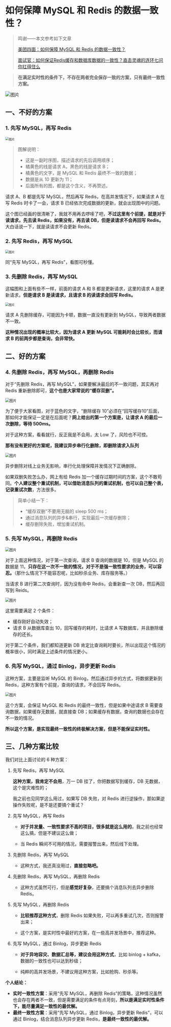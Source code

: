 # 如何保障 MySQL 和 Redis 的数据一致性？

> 鸣谢——本文参考如下文章
>
> [美团四面：如何保障 MySQL 和 Redis 的数据一致性？](https://mp.weixin.qq.com/s?__biz=MzkyMzU5Mzk1NQ==&mid=2247506732&idx=1&sn=2775f108c789e6be18226bffa210ea7a&chksm=c1e026a0f697afb6202af12a8ac8e14ec6fbf0598eb0b9a8f2c4124c8991e2edae990fcf2229&scene=126&sessionid=1715127013#rd)
>
> [面试官：如何保证Redis缓存和数据库数据的一致性？直击灵魂的连环七问你扛得住么](https://mp.weixin.qq.com/s/gJR8v9qPnEbSb6A-2iA4OQ)
>
> 



> **在满足实时性的条件下，不存在两者完全保存一致的方案，只有最终一致性方案。** 

![图片](assets/数据一致性总览.jpg)

## 一、不好的方案

### 1. 先写 MySQL，再写 Redis

<img src="assets/先写MySQL再写Redis.jpg" alt="图片" style="zoom:67%;" />



> 图解说明：
>
> - 这是一副时序图，描述请求的先后调用顺序；
> - 橘黄色的线是请求 A，黑色的线是请求 B；
> - 橘黄色的文字，是 MySQL 和 Redis 最终不一致的数据；
> - 数据是从 10 更新为 11；
> - 后面所有的图，都是这个含义，不再赘述。

请求 A、B 都是先写 MySQL，然后再写 Redis，在高并发情况下，如果请求 A 在写 Redis 时卡了一会，请求 B 已经依次完成数据的更新，就会出现图中的问题。

这个图已经画的很清晰了，我就不用再去啰嗦了吧，**不过这里有个前提，就是对于读请求，先去读 Redis，如果没有，再去读 DB，但是读请求不会再回写 Redis。** 大白话说一下，就是读请求不会更新 Redis。

### 2. 先写 Redis，再写 MySQL

<img src="assets/先写Redis，再写MySQL.jpg" alt="图片" style="zoom:67%;" />

同“先写 MySQL，再写 Redis”，看图可秒懂。

### 3. 先删除 Redis，再写 MySQL

这幅图和上面有些不一样，前面的请求 A 和 B 都是更新请求，这里的请求 A 是更新请求，**但是请求 B 是读请求，且请求 B 的读请求会回写 Redis。**

<img src="assets/先删除Redis，再写MySQL.jpg" alt="图片" style="zoom:67%;" />

请求 A 先删除缓存，可能因为卡顿，数据一直没有更新到 MySQL，导致两者数据不一致。

**这种情况出现的概率比较大，因为请求 A 更新 MySQL 可能耗时会比较长，而请求 B 的前两步都是查询，会非常快。**

## 二、好的方案

### 4. 先删除 Redis，再写 MySQL，再删除 Redis

对于“先删除 Redis，再写 MySQL”，如果要解决最后的不一致问题，其实再对 Redis 重新删除即可，**这个也是大家常说的“缓存双删”。**

<img src="assets/先删除Redis，再写MySQL，再删除Redis.jpg" alt="图片" style="zoom:80%;" />

为了便于大家看图，对于蓝色的文字，“删除缓存 10”必须在“回写缓存10”后面，那如何才能保证一定是在后面呢？**网上给出的第一个方案是，让请求 A 的最后一次删除，等待 500ms。**

对于这种方案，看看就行，反正我是不会用，太 Low 了，风险也不可控。

**那有没有更好的方案呢，我建议异步串行化删除，即删除请求入队列**

<img src="assets/缓存双删除入队.jpg" alt="图片" style="zoom:80%;" />

异步删除对线上业务无影响，串行化处理保障并发情况下正确删除。

如果双删失败怎么办，网上有给 Redis 加一个缓存过期时间的方案，这个不敢苟同。**个人建议整个重试机制，可以借助消息队列的重试机制，也可以自己整个表，记录重试次数**，方法很多。

> 简单小结一下：
>
> - “缓存双删”不要用无脑的 sleep 500 ms；
> - 通过消息队列的异步&串行，实现最后一次缓存删除；
> - 缓存删除失败，增加重试机制。

### 5. 先写 MySQL，再删除 Redis

<img src="assets/先写MySQL，再删除Redis.jpg" alt="图片" style="zoom:80%;" />

对于上面这种情况，对于第一次查询，请求 B 查询的数据是 10，但是 MySQL 的数据是 11，**只存在这一次不一致的情况，对于不是强一致性要求的业务，可以容忍。**（那什么情况下不能容忍呢，比如秒杀业务、库存服务等。）

当请求 B 进行第二次查询时，因为没有命中 Redis，会重新查一次 DB，然后再回写到 Reids。

<img src="assets/缓存第二次查询.jpg" alt="图片" style="zoom:80%;" />

这里需要满足 2 个条件：

- 缓存刚好自动失效；
- 请求 B 从数据库查出 10，回写缓存的耗时，比请求 A 写数据库，并且删除缓存的还长。

对于第二个条件，我们都知道更新 DB 肯定比查询耗时要长，所以出现这个情况的概率很小，同时满足上述条件的情况更小。

### 6. **先写 MySQL，通过 Binlog，异步更新 Redis**

这种方案，主要是监听 MySQL 的 Binlog，然后通过异步的方式，将数据更新到 Redis，这种方案有个前提，查询的请求，不会回写 Redis。

<img src="assets/监听binlog方案.jpg" alt="图片" style="zoom:80%;" />

这个方案，会保证 MySQL 和 Redis 的最终一致性，但是如果中途请求 B 需要查询数据，如果缓存无数据，就直接查 DB；如果缓存有数据，查询的数据也会存在不一致的情况。

**所以这个方案，是实现最终一致性的终极解决方案，但是不能保证实时性。**

## 三、几种方案比较

我们对比上面讨论的 6 种方案：

1. 先写 Redis，再写 MySQL

   **这种方案，我肯定不会用**，万一 DB 挂了，你把数据写到缓存，DB 无数据，这个是灾难性的；

   我之前也见同学这么用过，如果写 DB 失败，对 Redis 进行逆操作，那如果逆操作失败呢，是不是还要搞个重试？

2. 先写 MySQL，再写 Redis

   - **对于并发量、一致性要求不高的项目，很多就是这么用的**，我之前也经常这么搞，但是不建议这么做；

   - 当 Redis 瞬间不可用的情况，需要报警出来，然后线下处理。

3. 先删除 Redis，再写 MySQL
   - 这种方式，我还真没用过，**直接忽略吧。**

4. 先删除 Redis，再写 MySQL，再删除 Redis
   - 这种方式虽然可行，但是**感觉好复杂**，还要搞个消息队列去异步删除 Redis。

5. 先写 MySQL，再删除 Redis

   - **比较推荐这种方式**，删除 Redis 如果失败，可以再多重试几次，否则报警出来；

   - 这个方案，是实时性中最好的方案，在一些高并发场景中，推荐这种。

6. 先写 MySQL，通过 Binlog，异步更新 Redis

   - **对于异地容灾、数据汇总等，建议会用这种方式**，比如 binlog + kafka，数据的一致性也可以达到秒级；

   - 纯粹的高并发场景，不建议用这种方案，比如抢购、秒杀等。

**个人结论：**

- **实时一致性方案**：采用“先写 MySQL，再删除 Redis”的策略，这种情况虽然也会存在两者不一致，但是需要满足的条件有点苛刻，**所以是满足实时性条件下，能尽量满足一致性的最优解。**
- **最终一致性方案**：采用“先写 MySQL，通过 Binlog，异步更新 Redis”，可以通过 Binlog，结合消息队列异步更新 Redis，**是最终一致性的最优解。**

